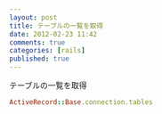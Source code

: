 ```yaml
---
layout: post
title: テーブルの一覧を取得
date: 2012-02-23 11:42
comments: true
categories: [rails]
published: true
---
```




テーブルの一覧を取得  

``` ruby
ActiveRecord::Base.connection.tables
```


